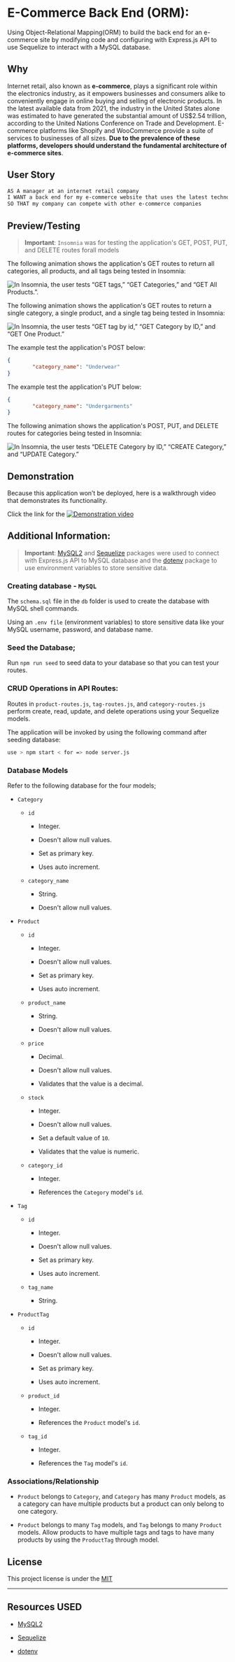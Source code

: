 # E-Commerce Back End (ORM): 
Using Object-Relational Mapping(ORM) to build the back end for an e-commerce site by modifying code and configuring with Express.js API to use Sequelize to interact with a MySQL database.

## Why

Internet retail, also known as **e-commerce**, plays a significant role within the electronics industry, as it empowers businesses and consumers alike to conveniently engage in online buying and selling of electronic products. In the latest available data from 2021, the industry in the United States alone was estimated to have generated the substantial amount of US$2.54 trillion, according to the United Nations Conference on Trade and Development. E-commerce platforms like Shopify and WooCommerce provide a suite of services to businesses of all sizes. **Due to the prevalence of these platforms, developers should understand the fundamental architecture of e-commerce sites**.

## User Story

```md
AS A manager at an internet retail company
I WANT a back end for my e-commerce website that uses the latest technologies
SO THAT my company can compete with other e-commerce companies
```

## Preview/Testing

> **Important**: `Insomnia` was for testing the application's GET, POST, PUT, and DELETE routes forall models

The following animation shows the application's GET routes to return all categories, all products, and all tags being tested in Insomnia:

![In Insomnia, the user tests “GET tags,” “GET Categories,” and “GET All Products.”.](./Assets/orm-demo-01.gif)

The following animation shows the application's GET routes to return a single category, a single product, and a single tag being tested in Insomnia:

![In Insomnia, the user tests “GET tag by id,” “GET Category by ID,” and “GET One Product.”](./Assets/orm-demo-02.gif)

The example test the application's POST below:

```json
{
		"category_name": "Underwear"
}
```

The example test the application's PUT below:

```json
{
		"category_name": "Undergarments"
}
```

The following animation shows the application's POST, PUT, and DELETE routes for categories being tested in Insomnia:

![In Insomnia, the user tests “DELETE Category by ID,” “CREATE Category,” and “UPDATE Category.”](./Assets/orm-demo-03.gif)

## Demonstration

Because this application won’t be deployed, here is a walkthrough video that demonstrates its functionality.

Click the link for the [![Demonstration video](./Assets/demo-video-image.png)](https://watch.screencastify.com/v/GKouO0XjcaMRekfkEbTY)

## Additional Information:

> **Important**: [MySQL2](https://www.npmjs.com/package/mysql2) and [Sequelize](https://www.npmjs.com/package/sequelize) packages were used to connect with Express.js API to MySQL database and the [dotenv](https://www.npmjs.com/package/dotenv) package to use environment variables to store sensitive data.
### Creating database - `MySQL`
The `schema.sql` file in the `db` folder is used to create the database with MySQL shell commands.

Using an `.env file` (environment variables) to store sensitive data like your MySQL username, password, and database name.

### Seed the Database; 
Run `npm run seed` to seed data to your database so that you can test your routes.

### CRUD Operations in API Routes: 
Routes in `product-routes.js`, `tag-routes.js`, and `category-routes.js` perform create, read, update, and delete operations using your Sequelize models.

The application will be invoked by using the following command after seeding database:

```bash
use > npm start < for => node server.js
```
### Database Models

Refer to the following database for the four models;

* `Category`

  * `id`

    * Integer.
  
    * Doesn't allow null values.
  
    * Set as primary key.
  
    * Uses auto increment.

  * `category_name`
  
    * String.
  
    * Doesn't allow null values.

* `Product`

  * `id`
  
    * Integer.
  
    * Doesn't allow null values.
  
    * Set as primary key.
  
    * Uses auto increment.

  * `product_name`
  
    * String.
  
    * Doesn't allow null values.

  * `price`
  
    * Decimal.
  
    * Doesn't allow null values.
  
    * Validates that the value is a decimal.

  * `stock`
  
    * Integer.
  
    * Doesn't allow null values.
  
    * Set a default value of `10`.
  
    * Validates that the value is numeric.

  * `category_id`
  
    * Integer.
  
    * References the `Category` model's `id`.

* `Tag`

  * `id`
  
    * Integer.
  
    * Doesn't allow null values.
  
    * Set as primary key.
  
    * Uses auto increment.

  * `tag_name`
  
    * String.

* `ProductTag`

  * `id`

    * Integer.

    * Doesn't allow null values.

    * Set as primary key.

    * Uses auto increment.

  * `product_id`

    * Integer.

    * References the `Product` model's `id`.

  * `tag_id`

    * Integer.

    * References the `Tag` model's `id`.

### Associations/Relationship

* `Product` belongs to `Category`, and `Category` has many `Product` models, as a category can have multiple products but a product can only belong to one category.

* `Product` belongs to many `Tag` models, and `Tag` belongs to many `Product` models. Allow products to have multiple tags and tags to have many products by using the `ProductTag` through model.



## License

This project license is under the [MIT](https://opensource.org/licenses/MIT)

---
## Resources USED

* [MySQL2](https://www.npmjs.com/package/mysql2)

* [Sequelize](https://www.npmjs.com/package/sequelize)

* [dotenv](https://www.npmjs.com/package/dotenv)
